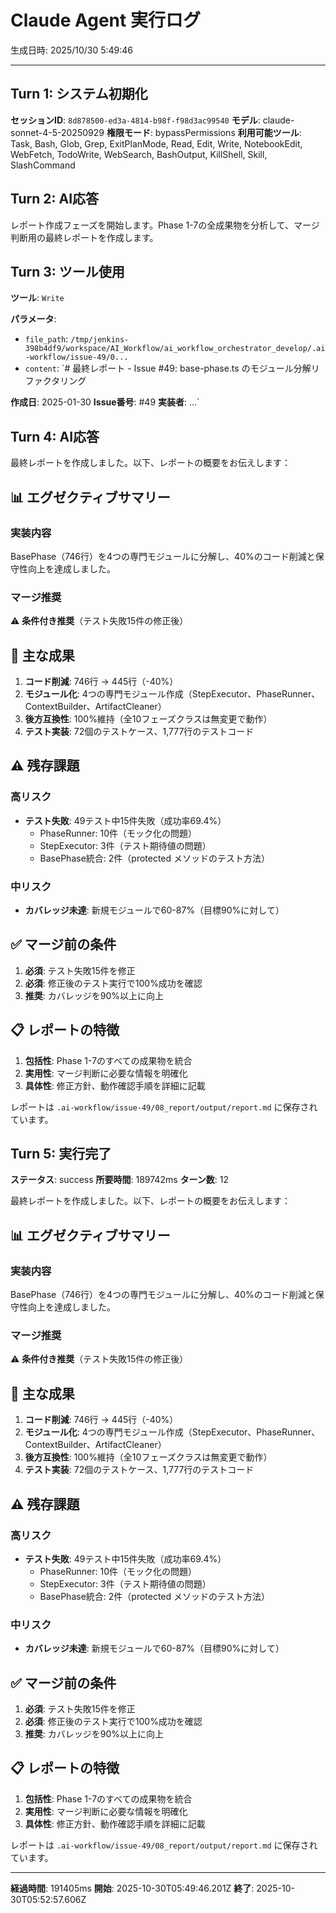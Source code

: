 # Claude Agent 実行ログ

生成日時: 2025/10/30 5:49:46

---

## Turn 1: システム初期化

**セッションID**: `8d878500-ed3a-4814-b98f-f98d3ac99540`
**モデル**: claude-sonnet-4-5-20250929
**権限モード**: bypassPermissions
**利用可能ツール**: Task, Bash, Glob, Grep, ExitPlanMode, Read, Edit, Write, NotebookEdit, WebFetch, TodoWrite, WebSearch, BashOutput, KillShell, Skill, SlashCommand

## Turn 2: AI応答

レポート作成フェーズを開始します。Phase 1-7の全成果物を分析して、マージ判断用の最終レポートを作成します。

## Turn 3: ツール使用

**ツール**: `Write`

**パラメータ**:
- `file_path`: `/tmp/jenkins-398b4df9/workspace/AI_Workflow/ai_workflow_orchestrator_develop/.ai-workflow/issue-49/0...`
- `content`: `# 最終レポート - Issue #49: base-phase.ts のモジュール分解リファクタリング

**作成日**: 2025-01-30
**Issue番号**: #49
**実装者**: ...`

## Turn 4: AI応答

最終レポートを作成しました。以下、レポートの概要をお伝えします：

## 📊 エグゼクティブサマリー

### 実装内容
BasePhase（746行）を4つの専門モジュールに分解し、40%のコード削減と保守性向上を達成しました。

### マージ推奨
⚠️ **条件付き推奨**（テスト失敗15件の修正後）

## 🎯 主な成果

1. **コード削減**: 746行 → 445行（-40%）
2. **モジュール化**: 4つの専門モジュール作成（StepExecutor、PhaseRunner、ContextBuilder、ArtifactCleaner）
3. **後方互換性**: 100%維持（全10フェーズクラスは無変更で動作）
4. **テスト実装**: 72個のテストケース、1,777行のテストコード

## ⚠️ 残存課題

### 高リスク
- **テスト失敗**: 49テスト中15件失敗（成功率69.4%）
  - PhaseRunner: 10件（モック化の問題）
  - StepExecutor: 3件（テスト期待値の問題）
  - BasePhase統合: 2件（protected メソッドのテスト方法）

### 中リスク
- **カバレッジ未達**: 新規モジュールで60-87%（目標90%に対して）

## ✅ マージ前の条件

1. **必須**: テスト失敗15件を修正
2. **必須**: 修正後のテスト実行で100%成功を確認
3. **推奨**: カバレッジを90%以上に向上

## 📋 レポートの特徴

1. **包括性**: Phase 1-7のすべての成果物を統合
2. **実用性**: マージ判断に必要な情報を明確化
3. **具体性**: 修正方針、動作確認手順を詳細に記載

レポートは `.ai-workflow/issue-49/08_report/output/report.md` に保存されています。

## Turn 5: 実行完了

**ステータス**: success
**所要時間**: 189742ms
**ターン数**: 12

最終レポートを作成しました。以下、レポートの概要をお伝えします：

## 📊 エグゼクティブサマリー

### 実装内容
BasePhase（746行）を4つの専門モジュールに分解し、40%のコード削減と保守性向上を達成しました。

### マージ推奨
⚠️ **条件付き推奨**（テスト失敗15件の修正後）

## 🎯 主な成果

1. **コード削減**: 746行 → 445行（-40%）
2. **モジュール化**: 4つの専門モジュール作成（StepExecutor、PhaseRunner、ContextBuilder、ArtifactCleaner）
3. **後方互換性**: 100%維持（全10フェーズクラスは無変更で動作）
4. **テスト実装**: 72個のテストケース、1,777行のテストコード

## ⚠️ 残存課題

### 高リスク
- **テスト失敗**: 49テスト中15件失敗（成功率69.4%）
  - PhaseRunner: 10件（モック化の問題）
  - StepExecutor: 3件（テスト期待値の問題）
  - BasePhase統合: 2件（protected メソッドのテスト方法）

### 中リスク
- **カバレッジ未達**: 新規モジュールで60-87%（目標90%に対して）

## ✅ マージ前の条件

1. **必須**: テスト失敗15件を修正
2. **必須**: 修正後のテスト実行で100%成功を確認
3. **推奨**: カバレッジを90%以上に向上

## 📋 レポートの特徴

1. **包括性**: Phase 1-7のすべての成果物を統合
2. **実用性**: マージ判断に必要な情報を明確化
3. **具体性**: 修正方針、動作確認手順を詳細に記載

レポートは `.ai-workflow/issue-49/08_report/output/report.md` に保存されています。


---

**経過時間**: 191405ms
**開始**: 2025-10-30T05:49:46.201Z
**終了**: 2025-10-30T05:52:57.606Z